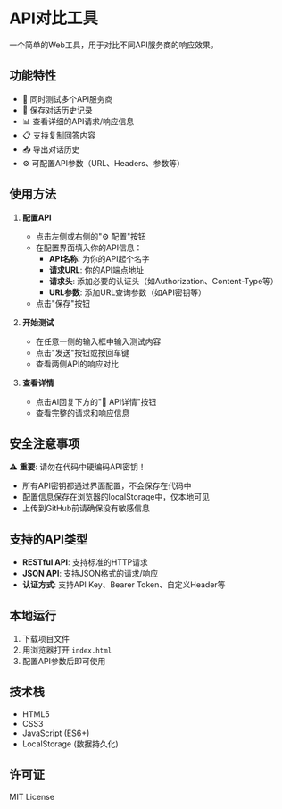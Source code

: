 # API对比工具

一个简单的Web工具，用于对比不同API服务商的响应效果。

## 功能特性

- 🔄 同时测试多个API服务商
- 📝 保存对话历史记录
- 📊 查看详细的API请求/响应信息
- 📋 支持复制回答内容
- 📤 导出对话历史
- ⚙️ 可配置API参数（URL、Headers、参数等）

## 使用方法

1. **配置API**
   - 点击左侧或右侧的"⚙️ 配置"按钮
   - 在配置界面填入你的API信息：
     - **API名称**: 为你的API起个名字
     - **请求URL**: 你的API端点地址
     - **请求头**: 添加必要的认证头（如Authorization、Content-Type等）
     - **URL参数**: 添加URL查询参数（如API密钥等）
   - 点击"保存"按钮

2. **开始测试**
   - 在任意一侧的输入框中输入测试内容
   - 点击"发送"按钮或按回车键
   - 查看两侧API的响应对比

3. **查看详情**
   - 点击AI回复下方的"📄 API详情"按钮
   - 查看完整的请求和响应信息

## 安全注意事项

⚠️ **重要**: 请勿在代码中硬编码API密钥！

- 所有API密钥都通过界面配置，不会保存在代码中
- 配置信息保存在浏览器的localStorage中，仅本地可见
- 上传到GitHub前请确保没有敏感信息

## 支持的API类型

- **RESTful API**: 支持标准的HTTP请求
- **JSON API**: 支持JSON格式的请求/响应
- **认证方式**: 支持API Key、Bearer Token、自定义Header等

## 本地运行

1. 下载项目文件
2. 用浏览器打开 `index.html`
3. 配置API参数后即可使用

## 技术栈

- HTML5
- CSS3
- JavaScript (ES6+)
- LocalStorage (数据持久化)

## 许可证

MIT License 